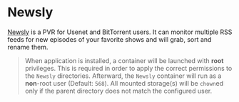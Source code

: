 # Newsly

[Newsly](https://github.com/Sonarr/Sonarr) is a PVR for Usenet and BitTorrent users. It can monitor multiple RSS feeds for new episodes of your favorite shows and will grab, sort and rename them.

> When application is installed, a container will be launched with **root** privileges.
> This is required in order to apply the correct permissions to the `Newsly` directories.
> Afterward, the `Newsly` container will run as a **non**-root user (Default: `568`).
> All mounted storage(s) will be `chown`ed only if the parent directory does not match the configured user.
